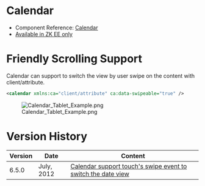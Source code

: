 

# Calendar

- Component Reference:
  [Calendar](ZK_Component_Reference/Input/Calendar)
- [Available in ZK EE only](http://www.zkoss.org/product/edition.dsp)

# Friendly Scrolling Support

Calendar can support to switch the view by user swipe on the content
with client/attribute.

``` xml
<calendar xmlns:ca="client/attribute" ca:data-swipeable="true" />
```

<figure>
<img src="Calendar_Tablet_Example.png"
title="Calendar_Tablet_Example.png" />
<figcaption>Calendar_Tablet_Example.png</figcaption>
</figure>

# Version History

| Version | Date       | Content                                                                                                 |
|---------|------------|---------------------------------------------------------------------------------------------------------|
| 6.5.0   | July, 2012 | [Calendar support touch's swipe event to switch the date view](http://tracker.zkoss.org/browse/ZK-1246) |


